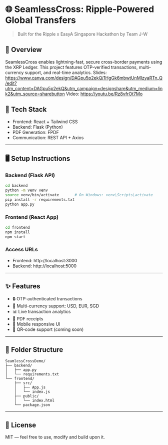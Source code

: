 # 🌐 SeamlessCross: Ripple-Powered Global Transfers

> Built for the Ripple x EasyA Singapore Hackathon by Team J-W

## 🚀 Overview

SeamlessCross enables lightning-fast, secure cross-border payments using the XRP Ledger. This project features OTP-verified transactions, multi-currency support, and real-time analytics. 
Slides: https://www.canva.com/design/DAGpu5p2ekQ/1HgGk6mbwtUnMIzyaRTn_Q/edit?utm_content=DAGpu5p2ekQ&utm_campaign=designshare&utm_medium=link2&utm_source=sharebutton 
Video: https://youtu.be/Rz8vfrOt7Mo

## 🧱 Tech Stack

- Frontend: React + Tailwind CSS
- Backend: Flask (Python)
- PDF Generation: FPDF
- Communication: REST API + Axios

---

## 🖥️ Setup Instructions

### Backend (Flask API)
```bash
cd backend
python -m venv venv
source venv/bin/activate       # On Windows: venv\Scripts\activate
pip install -r requirements.txt
python app.py
```

### Frontend (React App)
```bash
cd frontend
npm install
npm start
```

### Access URLs
- Frontend: http://localhost:3000
- Backend: http://localhost:5000

---

## ✨ Features

- 🔒 OTP-authenticated transactions
- 💱 Multi-currency support: USD, EUR, SGD
- 📊 Live transaction analytics
- 📄 PDF receipts
- 📱 Mobile responsive UI
- 🔗 QR-code support (coming soon)

---

## 📂 Folder Structure

```
SeamlessCrossDemo/
├── backend/
│   ├── app.py
│   └── requirements.txt
└── frontend/
    ├── src/
    │   ├── App.js
    │   └── index.js
    ├── public/
    │   └── index.html
    └── package.json
```

---

## 📜 License

MIT — feel free to use, modify and build upon it.
